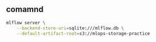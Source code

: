## comamnd

```bash
mlflow server \
    --backend-store-uri=sqlite:///mlflow.db \
    --default-artifact-root=s3://mlops-storage-practice
```
